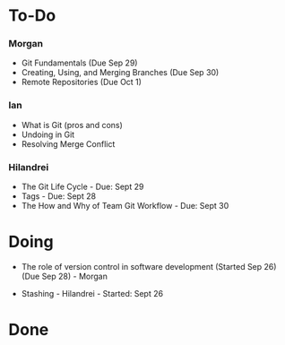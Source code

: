 # To-Do

### Morgan

* Git Fundamentals (Due Sep 29)
* Creating, Using, and Merging Branches (Due Sep 30)
* Remote Repositories (Due Oct 1)

### Ian

* What is Git (pros and cons)
* Undoing in Git
* Resolving Merge Conflict

### Hilandrei

* The Git Life Cycle - Due: Sept 29
* Tags - Due: Sept 28
* The How and Why of Team Git Workflow - Due: Sept 30

# Doing
- The role of version control in software development (Started Sep 26)(Due Sep 28) - Morgan
* Stashing - Hilandrei - Started: Sept 26

# Done

